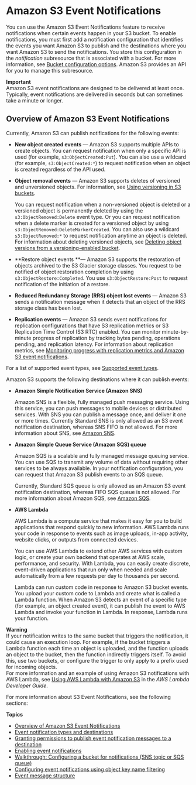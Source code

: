 # Amazon S3 Event Notifications<a name="NotificationHowTo"></a>

You can use the Amazon S3 Event Notifications feature to receive notifications when certain events happen in your S3 bucket\. To enable notifications, you must first add a notification configuration that identifies the events you want Amazon S3 to publish and the destinations where you want Amazon S3 to send the notifications\. You store this configuration in the *notification* subresource that is associated with a bucket\. For more information, see [Bucket configuration options](UsingBucket.md#bucket-config-options-intro)\. Amazon S3 provides an API for you to manage this subresource\. 

**Important**  
Amazon S3 event notifications are designed to be delivered at least once\. Typically, event notifications are delivered in seconds but can sometimes take a minute or longer\. 

## Overview of Amazon S3 Event Notifications<a name="notification-how-to-overview"></a>

 Currently, Amazon S3 can publish notifications for the following events:
+ **New object created events** — Amazon S3 supports multiple APIs to create objects\. You can request notification when only a specific API is used \(for example, `s3:ObjectCreated:Put`\)\. You can also use a wildcard \(for example, `s3:ObjectCreated:*`\) to request notification when an object is created regardless of the API used\. 
+ **Object removal events** — Amazon S3 supports deletes of versioned and unversioned objects\. For information, see [Using versioning in S3 buckets](Versioning.md)\. 

  You can request notification when a non\-versioned object is deleted or a versioned object is permanently deleted by using the `s3:ObjectRemoved:Delete` event type\. Or you can request notification when a delete marker is created for a versioned object by using `s3:ObjectRemoved:DeleteMarkerCreated`\. You can also use a wildcard `s3:ObjectRemoved:*` to request notification anytime an object is deleted\. For information about deleting versioned objects, see [Deleting object versions from a versioning\-enabled bucket](DeletingObjectVersions.md)\. 
+ **Restore object events **— Amazon S3 supports the restoration of objects archived to the S3 Glacier storage classes\. You request to be notified of object restoration completion by using `s3:ObjectRestore:Completed`\. You use `s3:ObjectRestore:Post` to request notification of the initiation of a restore\.
+ **Reduced Redundancy Storage \(RRS\) object lost events** — Amazon S3 sends a notification message when it detects that an object of the RRS storage class has been lost\. 
+ **Replication events** — Amazon S3 sends event notifications for replication configurations that have S3 replication metrics or S3 Replication Time Control \(S3 RTC\) enabled\. You can monitor minute\-by\-minute progress of replication by tracking bytes pending, operations pending, and replication latency\. For information about replication metrics, see [Monitoring progress with replication metrics and Amazon S3 event notifications](replication-metrics.md)\.

For a list of supported event types, see [Supported event types](notification-how-to-event-types-and-destinations.md#supported-notification-event-types)\. 

Amazon S3 supports the following destinations where it can publish events:
+ **Amazon Simple Notification Service \(Amazon SNS\)**

  Amazon SNS is a flexible, fully managed push messaging service\. Using this service, you can push messages to mobile devices or distributed services\. With SNS you can publish a message once, and deliver it one or more times\. Currently Standard SNS is only allowed as an S3 event notification destination, whereas SNS FIFO is not allowed\. For more information about SNS, see [Amazon SNS](http://aws.amazon.com/sns/)\.
+ **Amazon Simple Queue Service \(Amazon SQS\) queue**

  Amazon SQS is a scalable and fully managed message queuing service\. You can use SQS to transmit any volume of data without requiring other services to be always available\. In your notification configuration, you can request that Amazon S3 publish events to an SQS queue\. 

  Currently, Standard SQS queue is only allowed as an Amazon S3 event notification destination, whereas FIFO SQS queue is not allowed\. For more information about Amazon SQS, see [Amazon SQS](http://aws.amazon.com/sqs/)\.
+ **AWS Lambda**

  AWS Lambda is a compute service that makes it easy for you to build applications that respond quickly to new information\. AWS Lambda runs your code in response to events such as image uploads, in\-app activity, website clicks, or outputs from connected devices\. 

  You can use AWS Lambda to extend other AWS services with custom logic, or create your own backend that operates at AWS scale, performance, and security\. With Lambda, you can easily create discrete, event\-driven applications that run only when needed and scale automatically from a few requests per day to thousands per second\. 

  Lambda can run custom code in response to Amazon S3 bucket events\. You upload your custom code to Lambda and create what is called a Lambda function\. When Amazon S3 detects an event of a specific type \(for example, an object created event\), it can publish the event to AWS Lambda and invoke your function in Lambda\. In response, Lambda runs your function\. 

**Warning**  
If your notification writes to the same bucket that triggers the notification, it could cause an execution loop\. For example, if the bucket triggers a Lambda function each time an object is uploaded, and the function uploads an object to the bucket, then the function indirectly triggers itself\. To avoid this, use two buckets, or configure the trigger to only apply to a prefix used for incoming objects\.  
For more information and an example of using Amazon S3 notifications with AWS Lambda, see [Using AWS Lambda with Amazon S3](https://docs.aws.amazon.com/lambda/latest/dg/with-s3.html) in the *AWS Lambda Developer Guide*\. 

For more information about S3 Event Notifications, see the following sections:

**Topics**
+ [Overview of Amazon S3 Event Notifications](#notification-how-to-overview)
+ [Event notification types and destinations](notification-how-to-event-types-and-destinations.md)
+ [Granting permissions to publish event notification messages to a destination](grant-destinations-permissions-to-s3.md)
+ [Enabling event notifications](how-to-enable-disable-notification-intro.md)
+ [Walkthrough: Configuring a bucket for notifications \(SNS topic or SQS queue\)](ways-to-add-notification-config-to-bucket.md)
+ [Configuring event notifications using object key name filtering](notification-how-to-filtering.md)
+ [Event message structure](notification-content-structure.md)